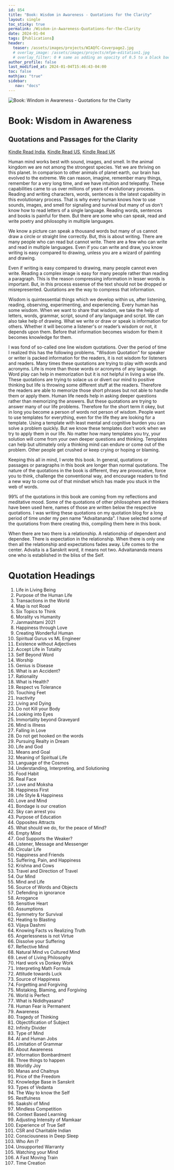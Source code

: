 ```yaml
---
id: 854    
title: "Book: Wisdom in Awareness - Quotations for the Clarity"
layout: single
toc_sticky: true
permalink: /Wisdom-in-Awareness-Quotations-for-the-Clarity
date: 2024-01-04
tags: [Publications]
header:
  teaser: /assets/images/projects/WIAQfC-Coverpage2.jpg
  # overlay_image: /assets/images/projects/mfpm-editation1.jpg
  # overlay_filter: 0 # same as adding an opacity of 0.5 to a black background
author_profile: false
last_modified_at: 2024-01-04T15:46:43-04:00
toc: false
mathjax: "true"
sidebar:
   nav: "docs"
---
```


![Book: Windom in Awareness - Quotations for the Clarity](/assets/images/projects/WIAQfC-Coverpage2.jpg)

# Book: Wisdom in Awareness
## Quotations and Passages for the Clarity

[Kindle Read India](https://www.amazon.in/dp/B0CRHX2D12),
[Kindle Read US](https://www.amazon.com/dp/B0CRHX2D12), 
[Kindle Read UK](https://www.amazon.co.uk/dp/B0CRHX2D12)   


Human mind works best with sound, images, and smell. In the animal kingdom we are not among the strongest species. Yet we are thriving on this planet. In comparison to other animals of planet earth, our brain has evolved to the extreme. We can reason, imagine, remember many things, remember for a very long time, and we have intuition and telepathy. These capabilities came to us over millions of years of evolutionary process. Reading and writing characters, words, sentences is the latest capability in this evolutionary process. That is why every human knows how to use sounds, images, and smell for signaling and survival but many of us don't know how to read letters of a single language. Reading words, sentences and books is painful for them. But there are some who can speak, read and write poetry and philosophy in multiple languages. 

We know a picture can speak a thousand words but many of us cannot draw a circle or straight line correctly. But, this is about writing. There are many people who can read but cannot write. There are a few who can write and read in multiple languages. Even if you can write and draw, you know writing is easy compared to drawing, unless you are a wizard of painting and drawing.

Even if writing is easy compared to drawing, many people cannot even write. Reading a complex image is easy for many people rather than reading a paragraph. This is the reason compressing information in lesser words is important. But, in this process essense of the text should not be dropped or misrepresented. Quotations are the way to compress that information.

Wisdom is quintessential things which we develop within us, after listening, reading, observing, experimenting, and experiencing. Every human has some wisdom. When we want to share that wisdom, we take the help of letters, words, grammar, script, sound of any language and script. We can also take help of drawing. What we write or draw or speak is information for others. Whether it will become a listener's or reader’s wisdom or not, it depends upon them. Before that information becomes wisdom for them it becomes knowledge for them.

I was fond of so-called one line wisdom quotations. Over the period of time I realized this has the following problems. 
"Wisdom Quotation" for speaker or writer is packed information for the readers, it is not wisdom for listeners and readers. 
Many times these quotations are trying to play with words and acronyms. Life is more than those words or acronyms of any language. Word play can help in memorization but it is not helpful in living a wise life.
These quotations are trying to solace us or divert our mind to positive thinking but life is throwing some different stuff at the readers. Therefore the readers are able to memorize those short phrases but not able to handle them or apply them. 
Human life needs help in asking deeper questions rather than memorizing the answers. But these quotations are trying to answer many of our life problems. Therefore for the short term it okey, but in long you become a person of words not person of wisdom.
People want to use templates for everything, even for the life they are looking for a template. Using a template with least mental and cognitive burden you can solve a problem quickly. But we know these templates don't work when we try to apply them in our life. No matter how many templates you try, your solution will come from your own deeper questions and thinking. Templates can help but ultimately only a thinking mind can endure or come out of the problem. Other people get crushed or keep crying or hoping or blaming.

Keeping this all in mind, I wrote this book. In general, quotations or passages or paragraphs in this book are longer than normal quotations. The nature of the quotations in the book is different, they are provocative, force you to think, challenge the conventional way, and encourage readers to find a new way to come out of that mindset which has made you stuck in the web of words. 

99% of the quotations in this book are coming from my reflections and meditative mood. Some of the quotations of other philosophers and thinkers have been used here, names of those are written below the respective quotations. I was writing these quotations on my quotation blog for a long period of time under my pen name "Advaitananda". I have selected some of the quotations from there creating this, compiling them here in this book.

When there are two there is a relationship. A relationship of dependent and dependee. There is expectation in the relationship. When there is only one then all the relationship and expectations fades away. Life comes to the center. Advaita is a Sanskrit word, it means not two. Advaitananda means one who is established in the bliss of the Self.



# Quotation Headings

1. Life in Living Being
1. Purpose of the Human Life
1. Transactions in the World
1. Map is not Road
1. Six Topics to Think
1. Morality vs Humanity
1. Janmashtami 2021
1. Happiness through Love
1. Creating Wonderful Human
1. Spiritual Gurus vs ML Engineer
1. Existence without Adjectives
1. Accept Life in Totality
1. Self Beyond Word
1. Worship
1. Genius is Disease
1. What is an Accident?
1. Rationality
1. What is Health?
1. Respect vs Tolerance
1. Touching Feet
1. Inactivity
1. Living and Dying
1. Do not Kill your Body
1. Looking into Eyes
1. Immortality beyond Graveyard
1. Mind is illness
1. Falling in Love
1. Do not get hooked on the words
1. Pursuing Realty in Dream
1. Life and God
1. Means and Goal
1. Meaning of Spiritual Life
1. Language of the Cosmos
1. Understanding, Interpreting, and Solutioning
1. Food Habit
1. Real Face
1. Love and Moksha
1. Happiness First
1. Life Style & Happiness
1. Love and Mind
1. Bondage is our creation
1. Sky can arrest you
1. Purpose of Education
1. Opposites Attracts
1. What should we do, for the peace of Mind?
1. Empty Mind
1. God Supports the Weaker?
1. Listener, Message and Messenger
1. Circular Life
1. Happiness and Friends
1. Suffering, Pain, and Happiness
1. Krishna and Cows
1. Travel and Direction of Travel
1. Our Mind
1. Mind and Life
1. Source of Words and Objects
1. Defending in ignorance
1. Arrogance
1. Sensitive Heart
1. Assumptions
1. Symmetry for Survival
1. Heating to Blasting
1. Vijaya Dashmi
1. Knowing Facts vs Realizing Truth
1. Angerlessness is not Virtue
1. Dissolve your Suffering
1. Reflective Mind
1. Natural Mind vs Cultured Mind
1. Level of Living Philosophy
1. Hard work vs Donkey Work
1. Interpreting Math Formula
1. Attitude towards Luck
1. Source of Happiness
1. Forgetting and Forgiving
1. Mistaking, Blaming, and Forgiving
1. World is Perfect
1. What is Nididhyasana?
1. Human Fear is Permanent
1. Awareness
1. Tragedy of Thinking
1. Objectification of Subject
1. Infinity Divider
1. Type of Mind
1. AI and Human Jobs
1. Limitation of Grammar
1. About Awareness
1. Information Bombardment
1. Three things to happen
1. Worldly Joy
1. Manas and Chaitnya
1. Price of the Freedom
1. Knowledge Base in Sanskrit
1. Types of Vedanta
1. The Way to know the Self
1. Restfulness
1. Saakshi of Mind
1. Mindless Competition
1. Context Based Learning
1. Adjusting Intensity of Mamkaar
1. Experience of True Self
1. CSR and Charitable Indian
1. Consciousness in Deep Sleep
1. Who Am I?
1. Unsupported Warranty
1. Watching your Mind
1. A Fast Moving Train
1. Time Creation